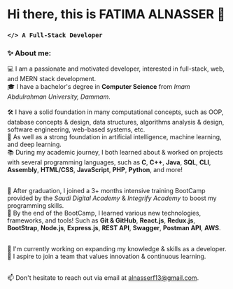 # Hi there, this is FATIMA ALNASSER 👋
### `</> A Full-Stack Developer`
### ✨ About me:
💻 I am a passionate and motivated developer, interested in full-stack, web, and MERN stack development. <br /> 
🎓 I have a bachelor's degree in **Computer Science** from *Imam Abdulrahman University, Dammam*. <br /> <br />
🛠️ I have a solid foundation in many computational concepts, such as OOP, database concepts & design, data structures, algorithms analysis & design, software engineering, web-based systems, etc. <br />
🧠 As well as a strong foundation in artificial intelligence, machine learning, and deep learning.<br /> 
📚 During my academic journey, I both learned about & worked on projects with several programming languages, such as **C**, **C++**, **Java**, **SQL**, **CLI**, **Assembly**, **HTML/CSS**, **JavaScript**, **PHP**, **Python**, and more! <br /><br />

🚀 After graduation, I joined a 3+ months intensive training BootCamp provided by the *Saudi Digital Academy* & *Integrify Academy* to boost my programming skills. <br />
🌱 By the end of the BootCamp, I learned various new technologies, frameworks, and tools! Such as **Git & GitHub**, **React.js**, **Redux.js**, **BootStrap**, **Node.js**, **Express.js**, **REST API**, **Swagger**, **Postman API**, **AWS**.<br /> <br />

🔭 I'm currently working on expanding my knowledge & skills as a developer. <br />
🎯 I aspire to join a team that values innovation & continuous learning. <br /> <br />

📫 Don't hesitate to reach out via email at [alnasserf13@gmail.com](alnasserf13@gmail.com).
